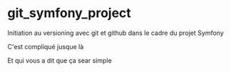 
# git_symfony_project
Initiation au versioning avec git et github dans le cadre du projet Symfony

C'est compliqué jusque là

Et qui vous a dit que ça sear simple
